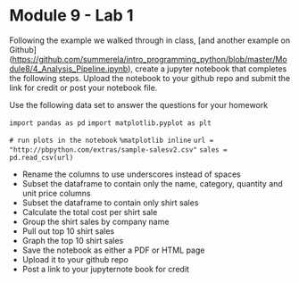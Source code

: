 # Module 9 - Lab 1

Following the example we walked through in class, [and another example on Github] (https://github.com/summerela/intro_programming_python/blob/master/Module8/4_Analysis_Pipeline.ipynb), create a jupyter notebook that completes the following steps. Upload the notebook to your github repo and submit the link for credit or post your notebook file. 

Use the following data set to answer the questions for your homework

`import pandas as pd` 
`import matplotlib.pyplot as plt`

`# run plots in the notebook`
`%matplotlib inline` 
`url = "http://pbpython.com/extras/sample-salesv2.csv"` 
`sales = pd.read_csv(url)`

* Rename the columns to use underscores instead of spaces
* Subset the dataframe to contain only the name, category, quantity and unit price columns
* Subset the dataframe to contain only shirt sales
* Calculate the total cost per shirt sale
* Group the shirt sales by company name
* Pull out top 10 shirt sales
* Graph the top 10 shirt sales
* Save the notebook as either a PDF or HTML page
* Upload it to your github repo
* Post a link to your jupyternote book for credit
